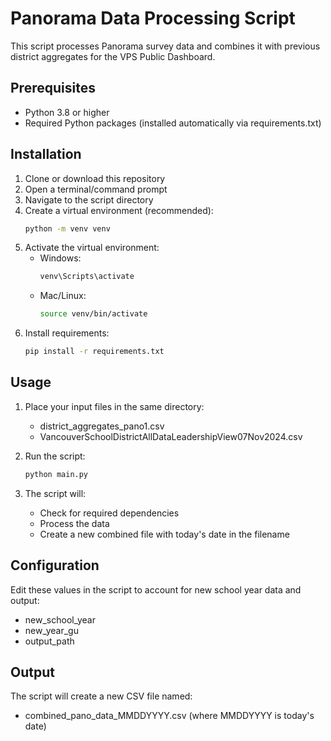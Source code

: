 # Panorama Data Processing Script

This script processes Panorama survey data and combines it with previous district aggregates for the VPS Public Dashboard.

## Prerequisites

- Python 3.8 or higher
- Required Python packages (installed automatically via requirements.txt)

## Installation

1. Clone or download this repository
2. Open a terminal/command prompt
3. Navigate to the script directory
4. Create a virtual environment (recommended):
   ```bash
   python -m venv venv
   ```
5. Activate the virtual environment:
    - Windows:
      ```bash
      venv\Scripts\activate
      ```
    - Mac/Linux:
      ```bash
      source venv/bin/activate
      ```
6. Install requirements:
   ```bash
   pip install -r requirements.txt
   ```

## Usage

1. Place your input files in the same directory:
    - district_aggregates_pano1.csv
    - VancouverSchoolDistrictAllDataLeadershipView07Nov2024.csv

2. Run the script:
   ```bash
   python main.py
   ```

3. The script will:
    - Check for required dependencies
    - Process the data
    - Create a new combined file with today's date in the filename

## Configuration

Edit these values in the script to account for new school year data and output:
- new_school_year
- new_year_gu
- output_path

## Output

The script will create a new CSV file named:
- combined_pano_data_MMDDYYYY.csv (where MMDDYYYY is today's date)